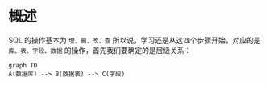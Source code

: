 # 概述 

SQL 的操作基本为 `增、删、改、查` 所以说，学习还是从这四个步骤开始，对应的是`库、表、字段、数据` 的操作，首先我们要确定的是层级关系：

```mermaid
graph TD
A(数据库) --> B(数据表) --> C(字段)
```

